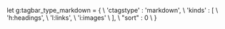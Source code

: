 let g:tagbar_type_markdown = {
            \ 'ctagstype' : 'markdown',
            \ 'kinds' : [
                \ 'h:headings',
                \ 'l:links',
                \ 'i:images'
            \ ],
    \ "sort" : 0
\ }